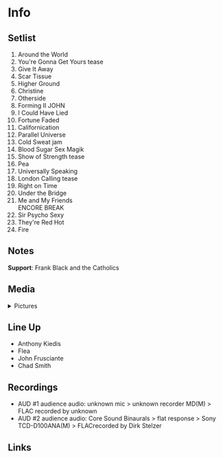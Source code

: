 # Info

## Setlist

1. Around the World
2. You're Gonna Get Yours tease
3. Give It Away
4. Scar Tissue
5. Higher Ground
6. Christine
7. Otherside
8. Forming II JOHN
9. I Could Have Lied
10. Fortune Faded
11. Californication
12. Parallel Universe
13. Cold Sweat jam
14. Blood Sugar Sex Magik
15. Show of Strength tease
16. Pea
17. Universally Speaking
18. London Calling tease
19. Right on Time
20. Under the Bridge
21. Me and My Friends
<br>ENCORE BREAK
22. Sir Psycho Sexy
23. They're Red Hot
24. Fire

## Notes

**Support**: Frank Black and the Catholics

## Media 

<details>
  <summary>Pictures</summary>
  <!--<img alt="Setlist" title="Setlist" src="_.jpg" height="200" />
  <img alt="Flyer" title="Flyer" src="_.jpg" height="200" />-->
</details>

## Line Up

* Anthony Kiedis
* Flea
* John Frusciante
* Chad Smith

## Recordings

* AUD #1 audience audio: unknown mic > unknown recorder MD(M) > FLAC recorded by unknown
* AUD #2 audience audio: Core Sound Binaurals > flat response > Sony TCD-D100ANA(M) > FLACrecorded by Dirk Stelzer

## Links